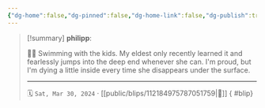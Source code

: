 ```yaml
---
{"dg-home":false,"dg-pinned":false,"dg-home-link":false,"dg-publish":true,"type":"blip","disabled rules":["yaml-title","yaml-title-alias","file-name-heading"],"title":"philipp on mastodon @ 2024-03-30","created-date":"2024-03-30T13:54:41","id":112184975787051760,"updated-date":"2025-05-02T08:50:44","dg-path":"blips/112184975787051759.md","permalink":"/blips/112184975787051759/","dgPassFrontmatter":true}
---
```


> [!summary] **philipp**:
>
> 🏊‍♂️ Swimming with the kids. My eldest only recently learned it and fearlessly jumps into the deep end whenever she can. I'm proud, but  I'm dying a little inside every time she disappears under the surface.
> - - -
>
> 🗓️ `Sat, Mar 30, 2024` · [[public/blips/112184975787051759\|🔗]]
{ #blip}

